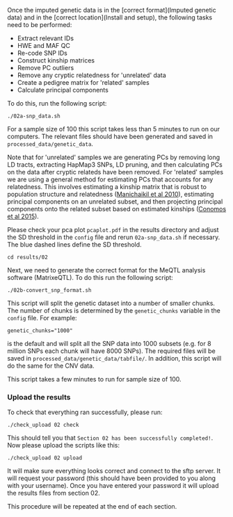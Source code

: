 Once the imputed genetic data is in the [correct format](Imputed genetic data) and in the [correct location](Install and setup), the following tasks need to be performed:

- Extract relevant IDs
- HWE and MAF QC
- Re-code SNP IDs
- Construct kinship matrices
- Remove PC outliers
- Remove any cryptic relatedness for 'unrelated' data
- Create a pedigree matrix for 'related' samples
- Calculate principal components

To do this, run the following script:

    ./02a-snp_data.sh

For a sample size of 100 this script takes less than 5 minutes to run on our computers. The relevant files should have been generated and saved in `processed_data/genetic_data`.

Note that for 'unrelated' samples we are generating PCs by removing long LD tracts, extracting HapMap3 SNPs, LD pruning, and then calculating PCs on the data after cryptic relateds have been removed. For 'related' samples we are using a general method for estimating PCs that accounts for any relatedness. This involves estimating a kinship matrix that is robust to population structure and relatedness ([Manichaikil et al 2010](http://bioinformatics.oxfordjournals.org/content/26/22/2867.long)), estimating principal components on an unrelated subset, and then projecting principal components onto the related subset based on estimated kinships ([Conomos et al 2015](http://onlinelibrary.wiley.com/doi/10.1002/gepi.21896/abstract)).

Please check your pca plot `pcaplot.pdf` in the results directory and adjust the SD threshold in the `config` file and rerun `02a-snp_data.sh` if necessary. The blue dashed lines define the SD threshold.

    cd results/02

Next, we need to generate the correct format for the MeQTL analysis software (MatrixeQTL). To do this run the following script:

    ./02b-convert_snp_format.sh

This script will split the genetic dataset into a number of smaller chunks. The number of chunks is determined by the `genetic_chunks` variable in the `config` file. For example:

    genetic_chunks="1000"

is the default and will split all the SNP data into 1000 subsets (e.g. for 8 million SNPs each chunk will have 8000 SNPs). The required files will be saved in `processed_data/genetic_data/tabfile/`. In addition, this script will do the same for the CNV data.

This script takes a few minutes to run for sample size of 100.


### Upload the results

To check that everything ran successfully, please run:

```
./check_upload 02 check
```

This should tell you that `Section 02 has been successfully completed!`. Now please upload the scripts like this:

```
./check_upload 02 upload
```

It will make sure everything looks correct and connect to the sftp server. It will request your password (this should have been provided to you along with your username). Once you have entered your password it will upload the results files from section 02.

This procedure will be repeated at the end of each section.
